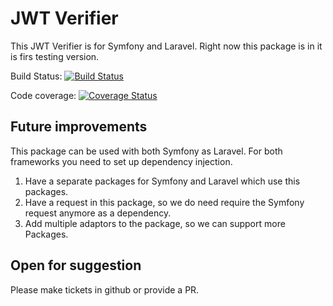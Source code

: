 # JWT Verifier

This JWT Verifier is for Symfony and Laravel. Right now this package is in it is firs testing version.

Build Status: [![Build Status](https://travis-ci.com/batenburg/jwt-verifier.svg?branch=master)](https://travis-ci.org/batenburg/jwt-verifier.svg?branch=master)

Code coverage: [![Coverage Status](https://coveralls.io/repos/github/batenburg/jwt-verifier/badge.svg?branch=master)](https://coveralls.io/github/batenburg/jwt-verifier?branch=master)

## Future improvements

This package can be used with both Symfony as Laravel. For both frameworks you need to set up dependency injection.
1. Have a separate packages for Symfony and Laravel which use this packages.
2. Have a request in this package, so we do need require the Symfony request anymore as a dependency.
3. Add multiple adaptors to the package, so we can support more Packages.

## Open for suggestion

Please make tickets in github or provide a PR.

